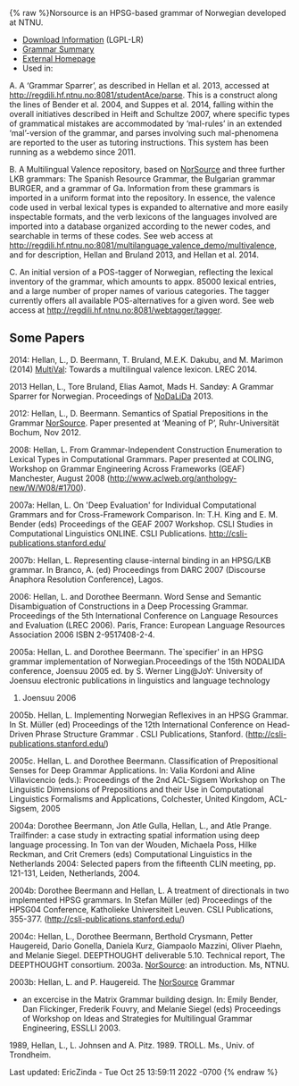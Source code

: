 {% raw %}Norsource is an HPSG-based grammar of Norwegian developed at NTNU.

- [Download Information](../NorsourceDownload) (LGPL-LR)
- [Grammar Summary](../NorsourceSummary)
- [External
Homepage](http://www.typecraft.org/tc2wiki/Norwegian_HPSG_grammar_NorSource)
- Used in:

A. A ‘Grammar Sparrer’, as described in Hellan et al. 2013, accessed at
<http://regdili.hf.ntnu.no:8081/studentAce/parse>. This is a construct
along the lines of Bender et al. 2004, and Suppes et al. 2014, falling
within the overall initiatives described in Heift and Schultze 2007,
where specific types of grammatical mistakes are accommodated by
‘mal-rules’ in an extended ‘mal’-version of the grammar, and parses
involving such mal-phenomena are reported to the user as tutoring
instructions. This system has been running as a webdemo since 2011.

B. A Multilingual Valence repository, based on [NorSource](/NorSource)
and three further LKB grammars: The Spanish Resource Grammar, the
Bulgarian grammar BURGER, and a grammar of Ga. Information from these
grammars is imported in a uniform format into the repository. In
essence, the valence code used in verbal lexical types is expanded to
alternative and more easily inspectable formats, and the verb lexicons
of the languages involved are imported into a database organized
according to the newer codes, and searchable in terms of these codes.
See web access at
<http://regdili.hf.ntnu.no:8081/multilanguage_valence_demo/multivalence>,
and for description, Hellan and Bruland 2013, and Hellan et al. 2014.

C. An initial version of a POS-tagger of Norwegian, reflecting the
lexical inventory of the grammar, which amounts to appx. 85000 lexical
entries, and a large number of proper names of various categories. The
tagger currently offers all available POS-alternatives for a given word.
See web access at <http://regdili.hf.ntnu.no:8081/webtagger/tagger>.

## Some Papers

2014: Hellan, L., D. Beermann, T. Bruland, M.E.K. Dakubu, and M. Marimon
(2014) [MultiVal](/MultiVal): Towards a multilingual valence lexicon.
LREC 2014.

2013 Hellan, L., Tore Bruland, Elias Aamot, Mads H. Sandøy: A Grammar
Sparrer for Norwegian. Proceedings of [NoDaLiDa](/NoDaLiDa) 2013.

2012: Hellan, L., D. Beermann. Semantics of Spatial Prepositions in the
Grammar [NorSource](/NorSource). Paper presented at ‘Meaning of P’,
Ruhr-Universität Bochum, Nov 2012.

2008: Hellan, L. From Grammar-Independent Construction Enumeration to
Lexical Types in Computational Grammars. Paper presented at COLING,
Workshop on Grammar Engineering Across Frameworks (GEAF) Manchester,
August 2008 (<http://www.aclweb.org/anthology-new/W/W08/#1700>).

2007a: Hellan, L. On 'Deep Evaluation' for Individual Computational
Grammars and for Cross-Framework Comparison. In: T.H. King and E. M.
Bender (eds) Proceedings of the GEAF 2007 Workshop. CSLI Studies in
Computational Linguistics ONLINE. CSLI Publications.
<http://csli-publications.stanford.edu/>

2007b: Hellan, L. Representing clause-internal binding in an HPSG/LKB
grammar. In Branco, A. (ed) Proceedings from DARC 2007 (Discourse
Anaphora Resolution Conference), Lagos.

2006: Hellan, L. and Dorothee Beermann. Word Sense and Semantic
Disambiguation of Constructions in a Deep Processing Grammar.
Proceedings of the 5th International Conference on Language Resources
and Evaluation (LREC 2006). Paris, France: European Language Resources
Association 2006 ISBN 2-9517408-2-4.

2005a: Hellan, L. and Dorothee Beermann. The\`specifier' in an HPSG
grammar implementation of Norwegian.Proceedings of the 15th NODALIDA
conference, Joensuu 2005 ed. by S. Werner Ling@JoY: University of
Joensuu electronic publications in linguistics and language technology
1. Joensuu 2006

2005b. Hellan, L. Implementing Norwegian Reflexives in an HPSG Grammar.
In St. Müller (ed) Proceedings of the 12th International Conference on
Head-Driven Phrase Structure Grammar . CSLI Publications, Stanford.
(<http://csli-publications.stanford.edu/>)

2005c. Hellan, L. and Dorothee Beermann. Classification of Prepositional
Senses for Deep Grammar Applications. In: Valia Kordoni and Aline
Villavicencio (eds.): Proceedings of the 2nd ACL-Sigsem Workshop on The
Linguistic Dimensions of Prepositions and their Use in Computational
Linguistics Formalisms and Applications, Colchester, United Kingdom,
ACL-Sigsem, 2005

2004a: Dorothee Beermann, Jon Atle Gulla, Hellan, L., and Atle Prange.
Trailfinder: a case study in extracting spatial information using deep
language processing. In Ton van der Wouden, Michaela Poss, Hilke
Reckman, and Crit Cremers (eds) Computational Linguistics in the
Netherlands 2004: Selected papers from the fifteenth CLIN meeting, pp.
121-131, Leiden, Netherlands, 2004.

2004b: Dorothee Beermann and Hellan, L. A treatment of directionals in
two implemented HPSG grammars. In Stefan Müller (ed) Proceedings of the
HPSG04 Conference, Katholieke Universiteit Leuven. CSLI Publications,
355-377. (<http://csli-publications.stanford.edu/>)

2004c: Hellan, L., Dorothee Beermann, Berthold Crysmann, Petter
Haugereid, Dario Gonella, Daniela Kurz, Giampaolo Mazzini, Oliver
Plaehn, and Melanie Siegel. DEEPTHOUGHT deliverable 5.10. Technical
report, The DEEPTHOUGHT consortium. 2003a. [NorSource](/NorSource): an
introduction. Ms, NTNU.

2003b: Hellan, L. and P. Haugereid. The [NorSource](/NorSource) Grammar
- an excercise in the Matrix Grammar building design. In: Emily Bender,
Dan Flickinger, Frederik Fouvry, and Melanie Siegel (eds) Proceedings of
Workshop on Ideas and Strategies for Multilingual Grammar Engineering,
ESSLLI 2003.

1989, Hellan, L., L. Johnsen and A. Pitz. 1989. TROLL. Ms., Univ. of
Trondheim.

Last updated: EricZinda - Tue Oct 25 13:59:11 2022 -0700
{% endraw %}